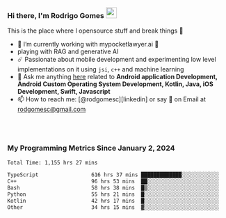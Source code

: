 
### Hi there, I'm Rodrigo Gomes <img src="https://media.giphy.com/media/hvRJCLFzcasrR4ia7z/giphy.gif" width="25px">
This is the place where I opensource stuff and break things 🤣
- 🔭 I’m currently working with mypocketlawyer.ai 💜
- playing with RAG and generative AI
- ☄️ Passionate about mobile development and experimenting low level implementations on it using `jsi`, `c++` and machine learning
- 💬 Ask me anything [here](https://github.com/rodgomesc/rodgomesc/issues) related to <b>Android application Development, Android Custom Operating System Development, Kotlin, Java, iOS Development, Swift, Javascript</b>
- 📫 How to reach me: [@rodgomesc][linkedin] or say 👋 on Email at [rodgomesc@gmail.com](mailto:rodgomesc@gmail.com)


<br/>

<!-- 
<picture>
  <img src="/github-metrics.svg" alt="Metrics">
</picture>
-->

</br>

### My Programming Metrics Since January 2, 2024 


<!--START_SECTION:waka-->

```txt
Total Time: 1,155 hrs 27 mins

TypeScript                 616 hrs 37 mins █████████████░░░░░░░░░░░░   51.83 %
C++                        96 hrs 53 mins  ██░░░░░░░░░░░░░░░░░░░░░░░   08.14 %
Bash                       58 hrs 38 mins  █▒░░░░░░░░░░░░░░░░░░░░░░░   04.93 %
Python                     55 hrs 21 mins  █░░░░░░░░░░░░░░░░░░░░░░░░   04.65 %
Kotlin                     42 hrs 17 mins  █░░░░░░░░░░░░░░░░░░░░░░░░   03.56 %
Other                      34 hrs 15 mins  ▓░░░░░░░░░░░░░░░░░░░░░░░░   02.88 %
```

<!--END_SECTION:waka-->
